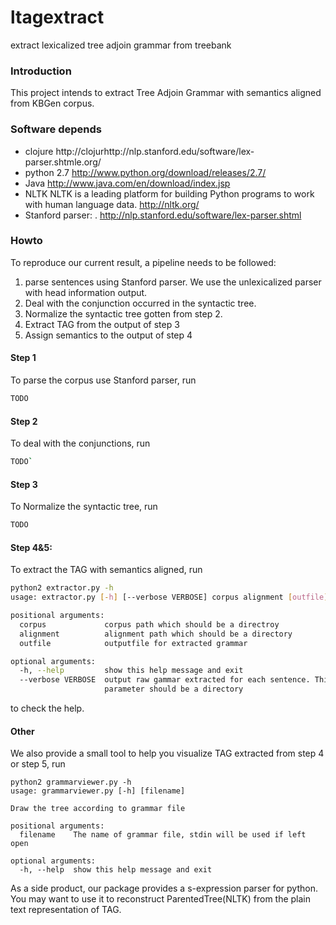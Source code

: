 ltagextract
===========

extract lexicalized tree adjoin grammar from treebank


### Introduction
This project intends to extract Tree Adjoin Grammar with semantics aligned from KBGen corpus.

### Software depends
* clojure http://clojurhttp://nlp.stanford.edu/software/lex-parser.shtmle.org/
* python 2.7 http://www.python.org/download/releases/2.7/
* Java http://www.java.com/en/download/index.jsp
* NLTK NLTK is a leading platform for building Python programs to work with human language data. http://nltk.org/
* Stanford parser: . http://nlp.stanford.edu/software/lex-parser.shtml

### Howto
To reproduce our current result, a pipeline needs to be followed:

1. parse sentences using Stanford parser. We use the unlexicalized parser with head information output.
2. Deal with the conjunction occurred in the syntactic tree.
3. Normalize the syntactic tree gotten from step 2.
4. Extract TAG from the output of step 3
5. Assign semantics to the output of step 4

#### Step 1
To parse the corpus use Stanford parser, run
```bash
TODO
```

#### Step 2
To deal with the conjunctions, run
```bash
TODO`
```

#### Step 3
To Normalize the syntactic tree, run
```bash
TODO
```

#### Step 4&5:
To extract the TAG with semantics aligned, run
```bash
python2 extractor.py -h
usage: extractor.py [-h] [--verbose VERBOSE] corpus alignment [outfile]

positional arguments:
  corpus             corpus path which should be a directroy
  alignment          alignment path which should be a directory
  outfile            outputfile for extracted grammar

optional arguments:
  -h, --help         show this help message and exit
  --verbose VERBOSE  output raw gammar extracted for each sentence. This
                     parameter should be a directory
```
to check the help.


#### Other
We also provide a small tool to help you visualize TAG extracted from step 4 or step 5, run
```
python2 grammarviewer.py -h
usage: grammarviewer.py [-h] [filename]

Draw the tree according to grammar file

positional arguments:
  filename    The name of grammar file, stdin will be used if left open

optional arguments:
  -h, --help  show this help message and exit
```
As a side product, our package provides a s-expression parser for python. You may want to use it to reconstruct ParentedTree(NLTK) from the plain text representation of TAG.
